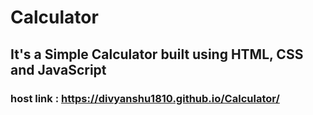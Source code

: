 # Calculator
## It's a Simple Calculator built using HTML, CSS and JavaScript
### host link : https://divyanshu1810.github.io/Calculator/
